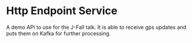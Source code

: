 Http Endpoint Service
======================

A demo API to use for the J-Fall talk. It is able to receive gps updates and puts them on Kafka for further processing.
